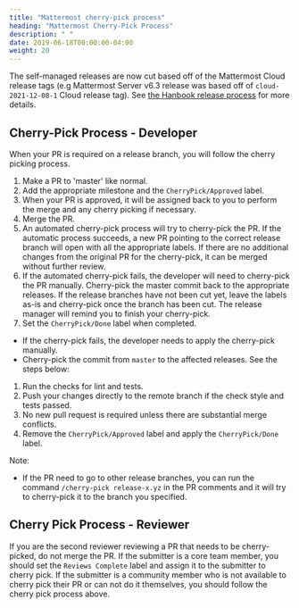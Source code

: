 ```yaml
---
title: "Mattermost cherry-pick process"
heading: "Mattermost Cherry-Pick Process"
description: " "
date: 2019-06-18T00:00:00-04:00
weight: 20
---
```


The self-managed releases are now cut based off of the Mattermost Cloud release tags (e.g Mattermost Server v6.3 release was based off of ``cloud-2021-12-08-1`` Cloud release tag). See [the Hanbook release process](https://handbook.mattermost.com/operations/research-and-development/product/release-process/release-overview#cloud-release-branch-processes) for more details.

## Cherry-Pick Process - Developer

When your PR is required on a release branch, you will follow the cherry picking process.

1. Make a PR to 'master' like normal.
1. Add the appropriate milestone and the `CherryPick/Approved` label.
1. When your PR is approved, it will be assigned back to you to perform the merge and any cherry picking if necessary.
1. Merge the PR.
1. An automated cherry-pick process will try to cherry-pick the PR. If the automatic process succeeds, a new PR pointing to the correct release branch will open with all the appropriate labels. If there are no additional changes from the original PR for the cherry-pick, it can be merged without further review.
1. If the automated cherry-pick fails, the developer will need to cherry-pick the PR manually. Cherry-pick the master commit back to the appropriate releases. If the release branches have not been cut yet, leave the labels as-is and cherry-pick once the branch has been cut. The release manager will remind you to finish your cherry-pick.
1. Set the `CherryPick/Done` label when completed.

* If the cherry-pick fails, the developer needs to apply the cherry-pick manually.
* Cherry-pick the commit from `master` to the affected releases. See the steps below:
1. Run the checks for lint and tests.
1. Push your changes directly to the remote branch if the check style and tests passed.
1. No new pull request is required unless there are substantial merge conflicts.
1. Remove the `CherryPick/Approved` label and apply the `CherryPick/Done` label.

Note:
  - If the PR need to go to other release branches, you can run the command `/cherry-pick release-x.yz` in the PR comments and it will try to cherry-pick it to the branch you specified.

## Cherry Pick Process - Reviewer

If you are the second reviewer reviewing a PR that needs to be cherry-picked, do not merge the PR. If the submitter is a core team member, you should set the `Reviews Complete` label and assign it to the submitter to cherry pick. If the submitter is a community member who is not available to cherry pick their PR or can not do it themselves, you should follow the cherry pick process above.
